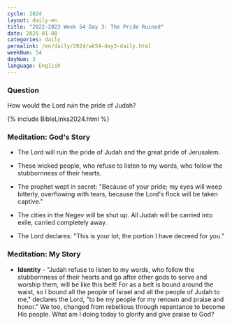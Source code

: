 ```yaml
---
cycle: 2024
layout: daily-en
title: "2022-2023 Week 54 Day 3: The Pride Ruined"
date: 2025-01-08
categories: daily
permalink: /en/daily/2024/wk54-day3-daily.html
weekNum: 54
dayNum: 3
language: English
---
```


### Question     
How would the Lord ruin the pride of Judah?

{% include BibleLinks2024.html %} 

### Meditation: God's Story   
+ The Lord will ruin the pride of Judah and the great pride of Jerusalem. 

+ These wicked people, who refuse to listen to my words, who follow the stubbornness of their hearts. 

+ The prophet wept in secret: "Because of your pride; my eyes will weep bitterly, overflowing with tears, because the Lord's flock will be taken captive." 

+ The cities in the Negev will be shut up. All Judah will be carried into exile, carried completely away. 

+ The Lord declares: "This is your lot, the portion I have decreed for you." 

### Meditation: My Story   
+ **Identity** - "Judah refuse to listen to my words, who follow the stubbornness of their hearts and go after other gods to serve and worship them, will be like this belt! For as a belt is bound around the waist, so I bound all the people of Israel and all the people of Judah to me," declares the Lord, "to be my people for my renown and praise and honor." We too, changed from rebellious through repentance to become His people. What am I doing today to glorify and give praise to God? 
